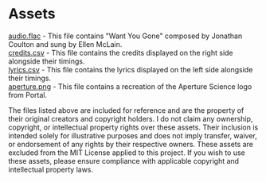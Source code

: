 # Assets

[audio.flac](audio.flac) - This file contains "Want You Gone" composed by Jonathan Coulton and sung by Ellen McLain.  
[credits.csv](credits.csv) - This file contains the credits displayed on the right side alongside their timings.  
[lyrics.csv](lyrics.csv) - This file contains the lyrics displayed on the left side alongside their timings.  
[aperture.png](aperture.png) - This file contains a recreation of the Aperture Science logo from Portal.

The files listed above are included for reference and are the property of their original creators and copyright holders. I do not claim any ownership, copyright, or intellectual property rights over these assets. Their inclusion is intended solely for illustrative purposes and does not imply transfer, waiver, or endorsement of any rights by their respective owners. These assets are excluded from the MIT License applied to this project. If you wish to use these assets, please ensure compliance with applicable copyright and intellectual property laws.
